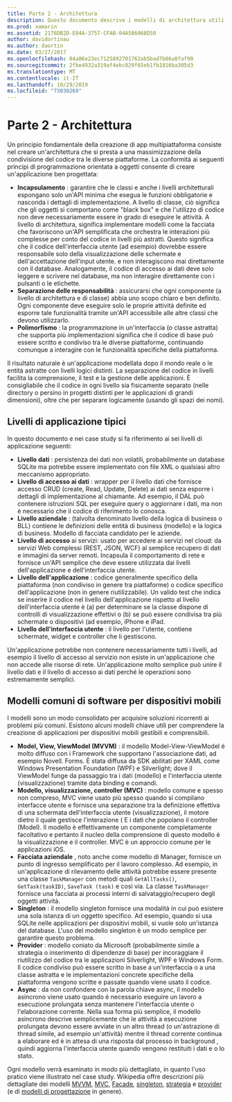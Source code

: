 ```yaml
---
title: Parte 2 - Architettura
description: Questo documento descrive i modelli di architettura utili per la creazione di applicazioni multipiattaforma. Vengono illustrati i tipici livelli dell'applicazione (livello dati, livello di accesso ai dati e così via) e i modelli comuni di software per dispositivi mobili (MVVM, MVC e così via)
ms.prod: xamarin
ms.assetid: 2176DB2D-E84A-3757-CFAB-04A586068D50
author: davidortinau
ms.author: daortin
ms.date: 03/27/2017
ms.openlocfilehash: 84a06e23ec7125892701762ab5bad7b86a8faf90
ms.sourcegitcommit: 2fbe4932a319af4ebc829f65eb1fb1816ba305d3
ms.translationtype: MT
ms.contentlocale: it-IT
ms.lasthandoff: 10/29/2019
ms.locfileid: "73030269"
---
```

# <a name="part-2---architecture"></a>Parte 2 - Architettura

Un principio fondamentale della creazione di app multipiattaforma consiste nel creare un'architettura che si presta a una massimizzazione della condivisione del codice tra le diverse piattaforme. La conformità ai seguenti principi di programmazione orientata a oggetti consente di creare un'applicazione ben progettata:

- **Incapsulamento** : garantire che le classi e anche i livelli architetturali espongano solo un'API minima che esegua le funzioni obbligatorie e nasconda i dettagli di implementazione. A livello di classe, ciò significa che gli oggetti si comportano come "black box" e che l'utilizzo di codice non deve necessariamente essere in grado di eseguire le attività. A livello di architettura, significa implementare modelli come la facciata che favoriscono un'API semplificata che orchestra le interazioni più complesse per conto del codice in livelli più astratti. Questo significa che il codice dell'interfaccia utente (ad esempio) dovrebbe essere responsabile solo della visualizzazione delle schermate e dell'accettazione dell'input utente. e non interagiscono mai direttamente con il database. Analogamente, il codice di accesso ai dati deve solo leggere e scrivere nel database, ma non interagire direttamente con i pulsanti o le etichette.
- **Separazione delle responsabilità** : assicurarsi che ogni componente (a livello di architettura e di classe) abbia uno scopo chiaro e ben definito. Ogni componente deve eseguire solo le proprie attività definite ed esporre tale funzionalità tramite un'API accessibile alle altre classi che devono utilizzarlo.
- **Polimorfismo** : la programmazione in un'interfaccia (o classe astratta) che supporta più implementazioni significa che il codice di base può essere scritto e condiviso tra le diverse piattaforme, continuando comunque a interagire con le funzionalità specifiche della piattaforma.

Il risultato naturale è un'applicazione modellata dopo il mondo reale o le entità astratte con livelli logici distinti. La separazione del codice in livelli facilita la comprensione, il test e la gestione delle applicazioni. È consigliabile che il codice in ogni livello sia fisicamente separato (nelle directory o persino in progetti distinti per le applicazioni di grandi dimensioni), oltre che per separare logicamente (usando gli spazi dei nomi).

 <a name="Typical_Application_Layers" />

## <a name="typical-application-layers"></a>Livelli di applicazione tipici

In questo documento e nei case study si fa riferimento ai sei livelli di applicazione seguenti:

- **Livello dati** : persistenza dei dati non volatili, probabilmente un database SQLite ma potrebbe essere implementato con file XML o qualsiasi altro meccanismo appropriato.
- **Livello di accesso ai dati** : wrapper per il livello dati che fornisce accesso CRUD (create, Read, Update, Delete) ai dati senza esporre i dettagli di implementazione al chiamante. Ad esempio, il DAL può contenere istruzioni SQL per eseguire query o aggiornare i dati, ma non è necessario che il codice di riferimento lo conosca.
- **Livello aziendale** : (talvolta denominato livello della logica di business o BLL) contiene le definizioni delle entità di business (modello) e la logica di business. Modello di facciata candidato per le aziende.
- **Livello di accesso** ai servizi: usato per accedere ai servizi nel cloud: da servizi Web complessi (REST, JSON, WCF) al semplice recupero di dati e immagini da server remoti. Incapsula il comportamento di rete e fornisce un'API semplice che deve essere utilizzata dai livelli dell'applicazione e dell'interfaccia utente.
- **Livello dell'applicazione** : codice generalmente specifico della piattaforma (non condiviso in genere tra piattaforme) o codice specifico dell'applicazione (non in genere riutilizzabile). Un valido test che indica se inserire il codice nel livello dell'applicazione rispetto al livello dell'interfaccia utente è (a) per determinare se la classe dispone di controlli di visualizzazione effettivi o (b) se può essere condivisa tra più schermate o dispositivi (ad esempio, iPhone e iPad.
- **Livello dell'interfaccia utente** : il livello per l'utente, contiene schermate, widget e controller che li gestiscono.

Un'applicazione potrebbe non contenere necessariamente tutti i livelli, ad esempio il livello di accesso al servizio non esiste in un'applicazione che non accede alle risorse di rete. Un'applicazione molto semplice può unire il livello dati e il livello di accesso ai dati perché le operazioni sono estremamente semplici.

 <a name="Common_Mobile_Software_Patterns" />

## <a name="common-mobile-software-patterns"></a>Modelli comuni di software per dispositivi mobili

I modelli sono un modo consolidato per acquisire soluzioni ricorrenti ai problemi più comuni. Esistono alcuni modelli chiave utili per comprendere la creazione di applicazioni per dispositivi mobili gestibili e comprensibili.

- **Model, View, ViewModel (MVVM)** : il modello Model-View-ViewModel è molto diffuso con i Framework che supportano l'associazione dati, ad esempio Novell. Forms. È stata diffusa da SDK abilitati per XAML come Windows Presentation Foundation (WPF) e Silverlight; dove il ViewModel funge da passaggio tra i dati (modello) e l'interfaccia utente (visualizzazione) tramite data binding e comandi.
- **Modello, visualizzazione, controller (MVC)** : modello comune e spesso non compreso, MVC viene usato più spesso quando si compilano interfacce utente e fornisce una separazione tra la definizione effettiva di una schermata dell'interfaccia utente (visualizzazione), il motore dietro il quale gestisce l'interazione ( E i dati che popolano il controller (Model). Il modello è effettivamente un componente completamente facoltativo e pertanto il nucleo della comprensione di questo modello è la visualizzazione e il controller. MVC è un approccio comune per le applicazioni iOS.
- **Facciata aziendale** , noto anche come modello di Manager, fornisce un punto di ingresso semplificato per il lavoro complesso. Ad esempio, in un'applicazione di rilevamento delle attività potrebbe essere presente una classe `TaskManager` con metodi quali `GetAllTasks()`, `GetTask(taskID)`, `SaveTask (task)` e così via. La classe `TaskManager` fornisce una facciata ai processi interni di salvataggio/recupero degli oggetti attività.
- **Singleton** : il modello singleton fornisce una modalità in cui può esistere una sola istanza di un oggetto specifico. Ad esempio, quando si usa SQLite nelle applicazioni per dispositivi mobili, si vuole solo un'istanza del database. L'uso del modello singleton è un modo semplice per garantire questo problema.
- **Provider** : modello coniato da Microsoft (probabilmente simile a strategia o inserimento di dipendenze di base) per incoraggiare il riutilizzo del codice tra le applicazioni Silverlight, WPF e Windows Form. Il codice condiviso può essere scritto in base a un'interfaccia o a una classe astratta e le implementazioni concrete specifiche della piattaforma vengono scritte e passate quando viene usato il codice.
- **Async** : da non confondere con la parola chiave async, il modello asincrono viene usato quando è necessario eseguire un lavoro a esecuzione prolungata senza mantenere l'interfaccia utente o l'elaborazione corrente. Nella sua forma più semplice, il modello asincrono descrive semplicemente che le attività a esecuzione prolungata devono essere avviate in un altro thread (o un'astrazione di thread simile, ad esempio un'attività) mentre il thread corrente continua a elaborare ed è in attesa di una risposta dal processo in background , quindi aggiorna l'interfaccia utente quando vengono restituiti i dati e o lo stato.

Ogni modello verrà esaminato in modo più dettagliato, in quanto l'uso pratico viene illustrato nel case study. Wikipedia offre descrizioni più dettagliate dei modelli [MVVM](https://en.wikipedia.org/wiki/Model–view–viewmodel), [MVC](https://en.wikipedia.org/wiki/Model–view–controller), [Facade](https://en.wikipedia.org/wiki/Facade_pattern), [singleton](https://en.wikipedia.org/wiki/Singleton_pattern), [strategia](https://en.wikipedia.org/wiki/Strategy_pattern) e [provider](https://en.wikipedia.org/wiki/Provider_model) (e di [modelli di progettazione](https://en.wikipedia.org/wiki/Design_Patterns) in genere).
